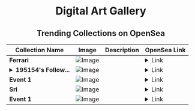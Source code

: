 <div align="center">

# Digital Art Gallery

## Trending Collections on OpenSea

| Collection Name                       | Image                                                                                     | Description                       | OpenSea Link                                                                                          |
|---------------------------------------|-------------------------------------------------------------------------------------------|-----------------------------------|--------------------------------------------------------------------------------------------------------|
| **Ferrari** | ![Image](https://i.seadn.io/s/raw/files/9dda740ede176d7d231eae5c74e77bc7.jpg?w=500&auto=format?w=200&auto=format) |  | <details><summary>Link</summary>[Ferrari](https://opensea.io/collection/ferrari-116)</details> |
| **<details><summary>195154's Follow...</summary>195154's Follower</details>** | ![Image](https://i.seadn.io/s/raw/files/19f9f090920392cc3650cbdf4361755b.png?w=500&auto=format?w=200&auto=format) |  | <details><summary>Link</summary>[195154's Follower](https://opensea.io/collection/195154-s-follower)</details> |
| **Event 1** | ![Image](https://i.seadn.io/s/raw/files/9e738939485c3814870a68341a8049b7.jpg?w=500&auto=format?w=200&auto=format) |  | <details><summary>Link</summary>[Event 1](https://opensea.io/collection/event-1-31334)</details> |
| **Sri** | ![Image](https://i.seadn.io/s/raw/files/30739a64a9f5e9d7c90773e16627be26.jpg?w=500&auto=format?w=200&auto=format) |  | <details><summary>Link</summary>[Sri](https://opensea.io/collection/sri-40)</details> |
| **Event 1** | ![Image](https://i.seadn.io/s/raw/files/9e738939485c3814870a68341a8049b7.jpg?w=500&auto=format?w=200&auto=format) |  | <details><summary>Link</summary>[Event 1](https://opensea.io/collection/event-1-31333)</details> |

</div>